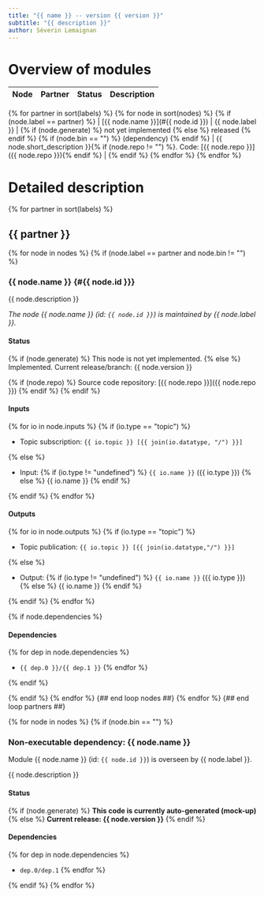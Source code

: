 ```yaml
---
title: "{{ name }} -- version {{ version }}"
subtitle: "{{ description }}"
author: Séverin Lemaignan
---
```



# Overview of modules

| **Node** | **Partner** | **Status** | **Description** |
|----------|-------------|------------|-----------------|
{% for partner in sort(labels) %}
{% for node in sort(nodes) %}
{% if (node.label == partner) %}
| [{{ node.name }}](#{{ node.id }}) | {{ node.label }} | {% if (node.generate) %} not yet implemented {% else %} released {% endif %} {% if (node.bin == "") %} (dependency) {% endif %} | {{ node.short_description }}{% if (node.repo != "") %}. Code: [{{ node.repo }}]({{ node.repo }}){% endif %} |
{% endif %}
{% endfor %}
{% endfor %}

# Detailed description


{% for partner in sort(labels) %}


## {{ partner }}

{% for node in nodes %}
{% if (node.label == partner and node.bin != "") %}


### {{ node.name }} {#{{ node.id }}}

{{ node.description }}

*The node {{ node.name }} (id: `{{ node.id }}`) is maintained by {{ node.label }}.*

#### Status

{% if (node.generate) %} This node is not yet implemented.
{% else %}
Implemented. Current release/branch: {{ node.version }}

{% if (node.repo) %}
Source code repository: [{{ node.repo }}]({{ node.repo }})
{% endif %}
{% endif %}


#### Inputs

{% for io in node.inputs %}
{% if (io.type == "topic") %}
 - Topic subscription: `{{ io.topic }} [{{ join(io.datatype, "/") }}]`

{% else %}
 - Input: {% if (io.type != "undefined") %} `{{ io.name }}` ({{ io.type }}) {% else %} {{ io.name }} {% endif %}

{% endif %}
{% endfor %}

#### Outputs

{% for io in node.outputs %}
{% if (io.type == "topic") %}
 - Topic publication: `{{ io.topic }} [{{ join(io.datatype,"/") }}]`

{% else %}
 - Output: {% if (io.type != "undefined") %} `{{ io.name }}` ({{ io.type }}) {% else %} {{ io.name }} {% endif %}

{% endif %}
{% endfor %}

{% if node.dependencies %}
#### Dependencies

{% for dep in node.dependencies %}
- `{{ dep.0 }}/{{ dep.1 }}`
{% endfor %}

{% endif %}

{% endif %}
{% endfor %} {## end loop nodes ##}
{% endfor %} {## end loop partners ##}

{% for node in nodes %}
{% if (node.bin == "") %}

### Non-executable dependency: {{ node.name }}

Module {{ node.name }} (id: `{{ node.id }}`) is overseen by {{ node.label }}.

{{ node.description }}


#### Status

{% if (node.generate) %} **This code is currently auto-generated (mock-up)** {% else %} **Current release: {{ node.version }}** {% endif %}


#### Dependencies

{% for dep in node.dependencies %}
- `dep.0/dep.1`
{% endfor %}



{% endif %}
{% endfor %}


